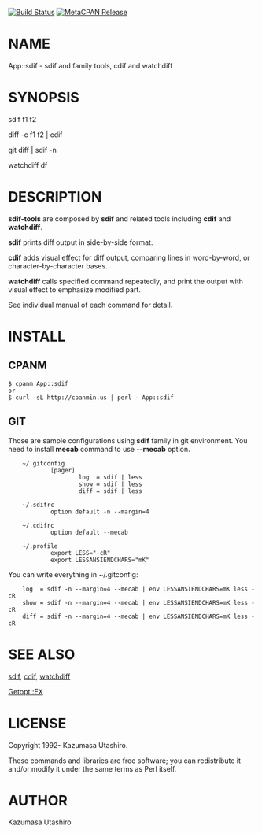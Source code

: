 [![Build Status](https://travis-ci.com/kaz-utashiro/sdif-tools.svg?branch=master)](https://travis-ci.com/kaz-utashiro/sdif-tools) [![MetaCPAN Release](https://badge.fury.io/pl/App-sdif.svg)](https://metacpan.org/release/App-sdif)
# NAME

App::sdif - sdif and family tools, cdif and watchdiff

# SYNOPSIS

sdif f1 f2

diff -c f1 f2 | cdif

git diff | sdif -n

watchdiff df

# DESCRIPTION

**sdif-tools** are composed by **sdif** and related tools including
**cdif** and **watchdiff**.

**sdif** prints diff output in side-by-side format.

**cdif** adds visual effect for diff output, comparing lines in
word-by-word, or character-by-character bases.

**watchdiff** calls specified command repeatedly, and print the output
with visual effect to emphasize modified part.

See individual manual of each command for detail.

# INSTALL

## CPANM

    $ cpanm App::sdif
    or
    $ curl -sL http://cpanmin.us | perl - App::sdif

## GIT

Those are sample configurations using **sdif** family in git
environment.  You need to install **mecab** command to use **--mecab**
option.

        ~/.gitconfig
                [pager]
                        log  = sdif | less
                        show = sdif | less
                        diff = sdif | less

        ~/.sdifrc
                option default -n --margin=4

        ~/.cdifrc
                option default --mecab

        ~/.profile
                export LESS="-cR"
                export LESSANSIENDCHARS="mK"

You can write everything in ~/.gitconfig:

        log  = sdif -n --margin=4 --mecab | env LESSANSIENDCHARS=mK less -cR
        show = sdif -n --margin=4 --mecab | env LESSANSIENDCHARS=mK less -cR
        diff = sdif -n --margin=4 --mecab | env LESSANSIENDCHARS=mK less -cR

# SEE ALSO

[sdif](https://metacpan.org/pod/sdif), [cdif](https://metacpan.org/pod/cdif), [watchdiff](https://metacpan.org/pod/watchdiff)

[Getopt::EX](https://metacpan.org/pod/Getopt::EX)

# LICENSE

Copyright 1992- Kazumasa Utashiro.

These commands and libraries are free software; you can redistribute
it and/or modify it under the same terms as Perl itself.

# AUTHOR

Kazumasa Utashiro
